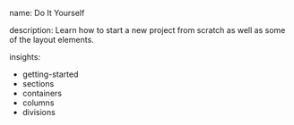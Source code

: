name: Do It Yourself

description: Learn how to start a new project from scratch as well as some of the layout elements.

insights:
  - getting-started
  - sections
  - containers
  - columns
  - divisions